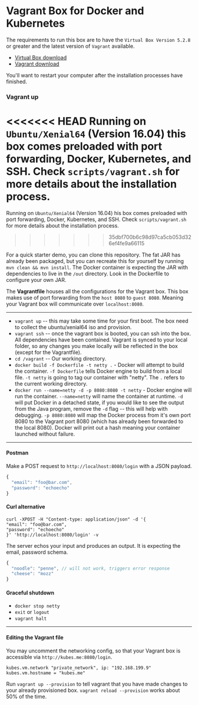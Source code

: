 # Vagrant Box for Docker and Kubernetes

The requirements to run this box are to have the `Virtual Box Version 5.2.8` or greater and the latest version of `Vagrant` available.

- [Virtual Box download](https://www.virtualbox.org/wiki/Downloads)
- [Vagrant download](https://www.vagrantup.com/downloads.html)

You'll want to restart your computer after the installation processes have finished.

### Vagrant up

<<<<<<< HEAD
Running on `Ubuntu/Xenial64` (Version 16.04) this box comes preloaded with port forwarding, Docker, Kubernetes, and SSH. Check `scripts/vagrant.sh` for more details about the installation process. 
=======
Running on `Ubuntu/Xenial64` (Version 16.04) his box comes preloaded with port forwarding, Docker, Kubernetes, and SSH. Check `scripts/vagrant.sh` for more details about the installation process. 
>>>>>>> 35dbf700b6c98d97ca5cb053d326ef4fe9a66115

For a quick starter demo, you can clone this repository. The fat JAR has already been packaged, but you can recreate this for yourself by running `mvn clean && mvn install`. The Docker container is expecting the JAR with dependencies to live in the `/out` directory. Look in the Dockerfile to configure your own JAR.

The **Vagrantfile** houses all the configurations for the Vagrant box. This box makes use of port forwarding from the `host 8080` to `guest 8080`. Meaning your Vagrant box will communicate over `localhost:8080`.

---
- `vagrant up` -- this may take some time for your first boot. The box need to collect the ubuntu/xenial64 iso and provision.
- `vagrant ssh` -- once the vagrant box is booted, you can ssh into the box. All dependencies have been contained. Vagrant is synced to your local folder, so any changes you make locally will be reflected in the box (except for the Vagrantfile).
- `cd /vagrant` -- Our working directory.
- `docker build -f Dockerfile -t netty .` - Docker will attempt to build the container. `-f Dockerfile` tells Docker engine to build from a local file. `-t netty` is going to tag our container with "netty". The `.` refers to the current working directory.
- `docker run --name=netty -d -p 8080:8080 -t netty` - Docker engine will run the container. `--name=netty` will name the container at runtime. `-d` will put Docker in a detached state, if you would like to see the output from the Java program, remove the `-d` flag -- this will help with debugging. `-p 8080:8080` will map the Docker process from it's own port 8080 to the Vagrant port 8080 (which has already been forwarded to the local 8080). Docker will print out a hash meaning your container launched without failure.
---
#### Postman

Make a POST request to `http://localhost:8080/login` with a JSON payload.
```js
{
  "email": "foo@bar.com",
  "password": "echoecho"
}
```

#### Curl alternative
```
curl -XPOST -H "Content-type: application/json" -d '{
"email": "foo@bar.com",
"password": "echoecho"
}' 'http://localhost:8080/login' -v
```

The server echos your input and produces an output. It is expecting the email, password schema.
```js
{
  "noodle": "penne", // will not work, triggers error response
  "cheese": "mozz"
}
```

#### Graceful shutdown

- `docker stop netty`
- `exit` or `logout`
- `vagrant halt`

---
#### Editing the Vagrant file

You may uncomment the networking config, so that your Vagrant box is accessible via `http://kubes.me:8080/login`.


```
kubes.vm.network "private_network", ip: "192.168.199.9"
kubes.vm.hostname = "kubes.me"
```

Run `vagrant up --provision` to tell vagrant that you have made changes to your already provisioned box. `vagrant reload --provision` works about 50% of the time.







